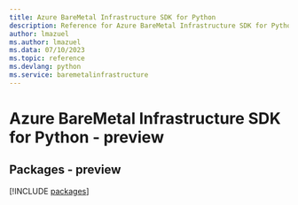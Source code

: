 ```yaml
---
title: Azure BareMetal Infrastructure SDK for Python
description: Reference for Azure BareMetal Infrastructure SDK for Python
author: lmazuel
ms.author: lmazuel
ms.data: 07/10/2023
ms.topic: reference
ms.devlang: python
ms.service: baremetalinfrastructure
---
```

# Azure BareMetal Infrastructure SDK for Python - preview
## Packages - preview
[!INCLUDE [packages](baremetal-infrastructure-index.md)]